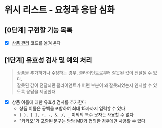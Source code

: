 # 위시 리스트 - 요청과 응답 심화

## [0단계] 구현할 기능 목록

- [x] [상품 관리](https://github.com/next-step/spring-gift-product/tree/doorcs) 코드를 옮겨 온다

## [1단계] 유효성 검사 및 예외 처리
> 상품을 추가하거나 수정하는 경우, 클라이언트로부터 잘못된 값이 전달될 수 있다.  
> 잘못된 값이 전달되면 클라이언트가 어떤 부분이 왜 잘못되었는지 인지할 수 있도록 응답을 제공한다

- [x] 상품 이름에 대한 유효성 검사를 추가한다
    - 상품 이름은 공백을 포함하여 최대 15자까지 입력할 수 있다
    - `( ), [ ], +, -, &, /, _` 이외의 특수 문자는 사용할 수 없다
    - "카카오"가 포함된 문구는 담당 MD와 협의한 경우에만 사용할 수 있다
